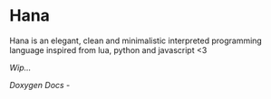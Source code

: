 # Hana
Hana is an elegant, clean and minimalistic interpreted programming language inspired from lua, python and javascript &lt;3

*Wip...*

*Doxygen Docs - [](https://syylvette.github.io/Hana/)*

